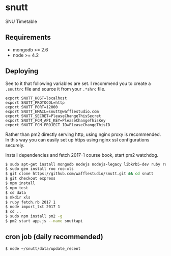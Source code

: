 # snutt
SNU Timetable

## Requirements
* mongodb >= 2.6
* node >= 4.2

## Deploying

See to it that following variables are set. I recommend you to create a `.snuttrc` file and source it from your `.*shrc` file.
```
export SNUTT_HOST=localhost
export SNUTT_PROTOCOL=http
export SNUTT_PORT=12000
export SNUTT_EMAIL=snutt@wafflestudio.com
export SNUTT_SECRET=PleaseChangeThisSecret
export SNUTT_FCM_API_KEY=PleaseChangeThisKey
export SNUTT_FCM_PROJECT_ID=PleaseChangeThisID
```

Rather than pm2 directly serving http, using nginx proxy is recommended. In this way you can easily set up https using nginx ssl configurations securely.

Install dependencies and fetch 2017-1 course book, start pm2 watchdog.
```sh
$ sudo apt-get install mongodb nodejs nodejs-legacy libkrb5-dev ruby ruby-dev gem
$ sudo gem install roo roo-xls
$ git clone https://github.com/wafflestudio/snutt.git && cd snutt
$ git checkout express
$ npm install
$ npm test
$ cd data
$ mkdir xls
$ ruby fetch.rb 2017 1
$ node import_txt 2017 1
$ cd ..
$ sudo npm install pm2 -g
$ pm2 start app.js --name snuttapi
```

## cron job (daily recommended)
```sh
$ node ~/snutt/data/update_recent
```
